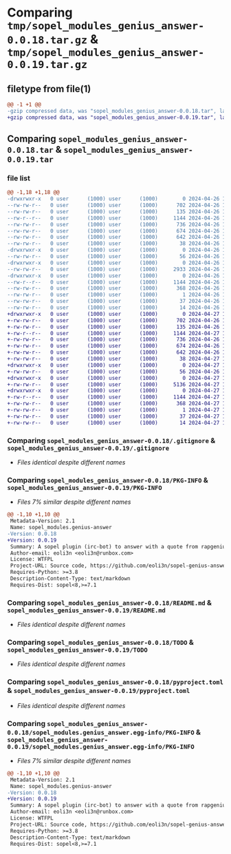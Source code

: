 # Comparing `tmp/sopel_modules_genius_answer-0.0.18.tar.gz` & `tmp/sopel_modules_genius_answer-0.0.19.tar.gz`

## filetype from file(1)

```diff
@@ -1 +1 @@
-gzip compressed data, was "sopel_modules_genius_answer-0.0.18.tar", last modified: Fri Apr 26 17:57:35 2024, max compression
+gzip compressed data, was "sopel_modules_genius_answer-0.0.19.tar", last modified: Sat Apr 27 14:31:12 2024, max compression
```

## Comparing `sopel_modules_genius_answer-0.0.18.tar` & `sopel_modules_genius_answer-0.0.19.tar`

### file list

```diff
@@ -1,18 +1,18 @@
-drwxrwxr-x   0 user      (1000) user      (1000)        0 2024-04-26 17:57:35.631374 sopel_modules_genius_answer-0.0.18/
--rw-rw-r--   0 user      (1000) user      (1000)      702 2024-04-26 15:08:23.000000 sopel_modules_genius_answer-0.0.18/.gitignore
--rw-rw-r--   0 user      (1000) user      (1000)      135 2024-04-26 17:11:45.000000 sopel_modules_genius_answer-0.0.18/NOTE.md
--rw-r--r--   0 user      (1000) user      (1000)     1144 2024-04-26 17:57:35.631374 sopel_modules_genius_answer-0.0.18/PKG-INFO
--rw-rw-r--   0 user      (1000) user      (1000)      736 2024-04-26 16:54:45.000000 sopel_modules_genius_answer-0.0.18/README.md
--rw-rw-r--   0 user      (1000) user      (1000)      674 2024-04-26 15:08:23.000000 sopel_modules_genius_answer-0.0.18/TODO
--rw-rw-r--   0 user      (1000) user      (1000)      642 2024-04-26 15:08:23.000000 sopel_modules_genius_answer-0.0.18/pyproject.toml
--rw-rw-r--   0 user      (1000) user      (1000)       38 2024-04-26 17:57:35.631374 sopel_modules_genius_answer-0.0.18/setup.cfg
-drwxrwxr-x   0 user      (1000) user      (1000)        0 2024-04-26 17:57:35.629375 sopel_modules_genius_answer-0.0.18/sopel_modules/
--rw-rw-r--   0 user      (1000) user      (1000)       56 2024-04-26 15:08:23.000000 sopel_modules_genius_answer-0.0.18/sopel_modules/__init__.py
-drwxrwxr-x   0 user      (1000) user      (1000)        0 2024-04-26 17:57:35.630375 sopel_modules_genius_answer-0.0.18/sopel_modules/genius-answer/
--rw-rw-r--   0 user      (1000) user      (1000)     2933 2024-04-26 17:55:10.000000 sopel_modules_genius_answer-0.0.18/sopel_modules/genius-answer/__init__.py
-drwxrwxr-x   0 user      (1000) user      (1000)        0 2024-04-26 17:57:35.630375 sopel_modules_genius_answer-0.0.18/sopel_modules.genius_answer.egg-info/
--rw-r--r--   0 user      (1000) user      (1000)     1144 2024-04-26 17:57:35.000000 sopel_modules_genius_answer-0.0.18/sopel_modules.genius_answer.egg-info/PKG-INFO
--rw-rw-r--   0 user      (1000) user      (1000)      368 2024-04-26 17:57:35.000000 sopel_modules_genius_answer-0.0.18/sopel_modules.genius_answer.egg-info/SOURCES.txt
--rw-rw-r--   0 user      (1000) user      (1000)        1 2024-04-26 17:57:35.000000 sopel_modules_genius_answer-0.0.18/sopel_modules.genius_answer.egg-info/dependency_links.txt
--rw-rw-r--   0 user      (1000) user      (1000)       37 2024-04-26 17:57:35.000000 sopel_modules_genius_answer-0.0.18/sopel_modules.genius_answer.egg-info/requires.txt
--rw-rw-r--   0 user      (1000) user      (1000)       14 2024-04-26 17:57:35.000000 sopel_modules_genius_answer-0.0.18/sopel_modules.genius_answer.egg-info/top_level.txt
+drwxrwxr-x   0 user      (1000) user      (1000)        0 2024-04-27 14:31:12.892825 sopel_modules_genius_answer-0.0.19/
+-rw-rw-r--   0 user      (1000) user      (1000)      702 2024-04-26 15:08:23.000000 sopel_modules_genius_answer-0.0.19/.gitignore
+-rw-rw-r--   0 user      (1000) user      (1000)      135 2024-04-26 17:11:45.000000 sopel_modules_genius_answer-0.0.19/NOTE.md
+-rw-r--r--   0 user      (1000) user      (1000)     1144 2024-04-27 14:31:12.892825 sopel_modules_genius_answer-0.0.19/PKG-INFO
+-rw-rw-r--   0 user      (1000) user      (1000)      736 2024-04-26 16:54:45.000000 sopel_modules_genius_answer-0.0.19/README.md
+-rw-rw-r--   0 user      (1000) user      (1000)      674 2024-04-26 15:08:23.000000 sopel_modules_genius_answer-0.0.19/TODO
+-rw-rw-r--   0 user      (1000) user      (1000)      642 2024-04-26 15:08:23.000000 sopel_modules_genius_answer-0.0.19/pyproject.toml
+-rw-rw-r--   0 user      (1000) user      (1000)       38 2024-04-27 14:31:12.892825 sopel_modules_genius_answer-0.0.19/setup.cfg
+drwxrwxr-x   0 user      (1000) user      (1000)        0 2024-04-27 14:31:12.891826 sopel_modules_genius_answer-0.0.19/sopel_modules/
+-rw-rw-r--   0 user      (1000) user      (1000)       56 2024-04-26 15:08:23.000000 sopel_modules_genius_answer-0.0.19/sopel_modules/__init__.py
+drwxrwxr-x   0 user      (1000) user      (1000)        0 2024-04-27 14:31:12.892825 sopel_modules_genius_answer-0.0.19/sopel_modules/genius-answer/
+-rw-rw-r--   0 user      (1000) user      (1000)     5136 2024-04-27 14:30:20.000000 sopel_modules_genius_answer-0.0.19/sopel_modules/genius-answer/__init__.py
+drwxrwxr-x   0 user      (1000) user      (1000)        0 2024-04-27 14:31:12.892825 sopel_modules_genius_answer-0.0.19/sopel_modules.genius_answer.egg-info/
+-rw-r--r--   0 user      (1000) user      (1000)     1144 2024-04-27 14:31:12.000000 sopel_modules_genius_answer-0.0.19/sopel_modules.genius_answer.egg-info/PKG-INFO
+-rw-rw-r--   0 user      (1000) user      (1000)      368 2024-04-27 14:31:12.000000 sopel_modules_genius_answer-0.0.19/sopel_modules.genius_answer.egg-info/SOURCES.txt
+-rw-rw-r--   0 user      (1000) user      (1000)        1 2024-04-27 14:31:12.000000 sopel_modules_genius_answer-0.0.19/sopel_modules.genius_answer.egg-info/dependency_links.txt
+-rw-rw-r--   0 user      (1000) user      (1000)       37 2024-04-27 14:31:12.000000 sopel_modules_genius_answer-0.0.19/sopel_modules.genius_answer.egg-info/requires.txt
+-rw-rw-r--   0 user      (1000) user      (1000)       14 2024-04-27 14:31:12.000000 sopel_modules_genius_answer-0.0.19/sopel_modules.genius_answer.egg-info/top_level.txt
```

### Comparing `sopel_modules_genius_answer-0.0.18/.gitignore` & `sopel_modules_genius_answer-0.0.19/.gitignore`

 * *Files identical despite different names*

### Comparing `sopel_modules_genius_answer-0.0.18/PKG-INFO` & `sopel_modules_genius_answer-0.0.19/PKG-INFO`

 * *Files 7% similar despite different names*

```diff
@@ -1,10 +1,10 @@
 Metadata-Version: 2.1
 Name: sopel_modules.genius-answer
-Version: 0.0.18
+Version: 0.0.19
 Summary: A sopel plugin (irc-bot) to answer with a quote from rapgenius.com 
 Author-email: eoli3n <eoli3n@runbox.com>
 License: WTFPL
 Project-URL: Source code, https://github.com/eoli3n/sopel-genius-answer
 Requires-Python: >=3.8
 Description-Content-Type: text/markdown
 Requires-Dist: sopel<8,>=7.1
```

### Comparing `sopel_modules_genius_answer-0.0.18/README.md` & `sopel_modules_genius_answer-0.0.19/README.md`

 * *Files identical despite different names*

### Comparing `sopel_modules_genius_answer-0.0.18/TODO` & `sopel_modules_genius_answer-0.0.19/TODO`

 * *Files identical despite different names*

### Comparing `sopel_modules_genius_answer-0.0.18/pyproject.toml` & `sopel_modules_genius_answer-0.0.19/pyproject.toml`

 * *Files identical despite different names*

### Comparing `sopel_modules_genius_answer-0.0.18/sopel_modules.genius_answer.egg-info/PKG-INFO` & `sopel_modules_genius_answer-0.0.19/sopel_modules.genius_answer.egg-info/PKG-INFO`

 * *Files 7% similar despite different names*

```diff
@@ -1,10 +1,10 @@
 Metadata-Version: 2.1
 Name: sopel_modules.genius-answer
-Version: 0.0.18
+Version: 0.0.19
 Summary: A sopel plugin (irc-bot) to answer with a quote from rapgenius.com 
 Author-email: eoli3n <eoli3n@runbox.com>
 License: WTFPL
 Project-URL: Source code, https://github.com/eoli3n/sopel-genius-answer
 Requires-Python: >=3.8
 Description-Content-Type: text/markdown
 Requires-Dist: sopel<8,>=7.1
```

